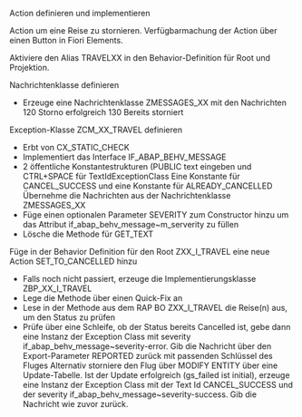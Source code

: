Action definieren und implementieren

Action um eine Reise zu stornieren. Verfügbarmachung der Action über einen Button in Fiori Elements.

Aktiviere den Alias TRAVELXX in den Behavior-Definition für Root und Projektion.

Nachrichtenklasse definieren
- Erzeuge eine Nachrichtenklasse ZMESSAGES_XX mit den Nachrichten
    120 Storno erfolgreich
    130 Bereits storniert

Exception-Klasse ZCM_XX_TRAVEL definieren
- Erbt von CX_STATIC_CHECK
- Implementiert das Interface IF_ABAP_BEHV_MESSAGE
- 2 öffentliche Konstantestrukturen (PUBLIC text eingeben und CTRL+SPACE für TextIdExceptionClass
    Eine Konstante für CANCEL_SUCCESS und eine Konstante für ALREADY_CANCELLED
    Übernehme die Nachrichten aus der Nachrichtenklasse ZMESSAGES_XX
- Füge einen optionalen Parameter SEVERITY zum Constructor hinzu um das Attribut if_abap_behv_message~m_serverity zu füllen
- Lösche die Methode für GET_TEXT

Füge in der Behavior Definition für den Root ZXX_I_TRAVEL eine neue Action SET_TO_CANCELLED hinzu
- Falls noch nicht passiert, erzeuge die Implementierungsklasse ZBP_XX_I_TRAVEL
- Lege die Methode über einen Quick-Fix an
- Lese in der Methode aus dem RAP BO ZXX_I_TRAVEL die Reise(n) aus, um den Status zu prüfen
- Prüfe über eine Schleife, ob der Status bereits Cancelled ist, gebe dann eine Instanz der Exception Class mit severity if_abap_behv_message~severity-error.
  Gib die Nachricht über den Export-Parameter REPORTED zurück mit passenden Schlüssel des Fluges
  Alternativ storniere den Flug über MODIFY ENTITY über eine Update-Tabelle.
  Ist der Update erfolgreich (gs_failed ist initial), erzeuge eine Instanz der Exception Class mit der Text Id CANCEL_SUCCESS und der severity if_abap_behv_message~severity-success.
  Gib die Nachricht wie zuvor zurück.
  

